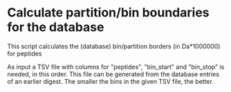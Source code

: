 # Calculate partition/bin boundaries for the database

This script calculates the (database) bin/partition borders (in Da*1000000) for peptides

As input a TSV file with columns for "peptides", "bin_start" and "bin_stop" is needed, in this order.
This file can be generated from the database entries of an earlier digest. The smaller the bins in
the given TSV file, the better.
